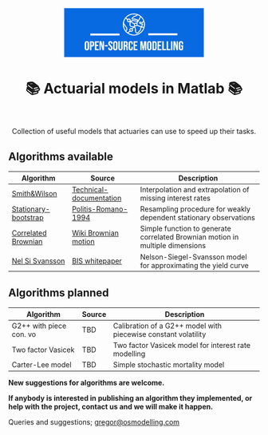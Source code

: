 <div align="center">
  <a href="https://github.com/open-source-modelling" target="_blank">
    <picture>
      <img src="images/OSM_logo.jpeg" width=280 alt="Logo"/>
    </picture>
  </a>
</div>

<h1 align="center" style="border-botom: none">
  <b>📚 Actuarial models in Matlab 📚
  </b>
</h1>

</br>

<p align="center">
    Collection of useful models that actuaries can use to speed up their tasks. 
</p>

## Algorithms available

| Algorithm              | Source                              | Description                                                                   |
| ---------------------- | ----------------------------------- | ------------------------------------------------------------------------------|
| [Smith&Wilson]         | [Technical-documentation]           | Interpolation and extrapolation of missing interest rates                     |
| [Stationary-bootstrap] | [Politis-Romano-1994]               | Resampling procedure for weakly dependent stationary observations             |
| [Correlated Brownian]  | [Wiki Brownian motion]              | Simple function to generate correlated Brownian motion in multiple dimensions |
| [Nel Si Svansson]      | [BIS whitepaper]                    | Nelson-Siegel-Svansson model for approximating the yield curve                |

[Smith&Wilson]: https://github.com/open-source-modelling/insurance_matlab/tree/main/smith_wilson
[Technical-documentation]: https://www.eiopa.europa.eu/sites/default/files/risk_free_interest_rate/12092019-technical_documentation.pdf
[Stationary-bootstrap]: https://github.com/open-source-modelling/insurance_matlab/tree/main/stationary_bootstrap
[Politis-Romano-1994]: https://www.researchgate.net/publication/254287565_The_Stationary_Bootstrap
[Correlated Brownian]: https://github.com/open-source-modelling/insurance_matlab/tree/main/correlated_brownian_motion
[Wiki Brownian motion]: https://en.wikipedia.org/wiki/Brownian_motion
[Nel Si Svansson]: https://github.com/open-source-modelling/insurance_matlab/tree/main/nelson_siegel_svansson
[BIS whitepaper]: https://www.bis.org/publ/bppdf/bispap25l.pdf

## Algorithms planned

| Algorithm              | Source                              | Description                                                           |
| ---------------------- | ----------------------------------- | --------------------------------------------------------------------- |
| G2++ with piece con. vo| TBD                                 | Calibration of a G2++ model with piecewise constant volatility         |
| Two factor Vasicek     | TBD                                 | Two factor Vasicek model for interest rate modelling                  |
| Carter-Lee model       | TBD                                 | Simple stochastic mortality model                                     |

<b> New suggestions for algorithms are welcome. </b>

<b>If anybody is interested in publishing an algorithm they implemented, or help with the project, contact us and we will make it happen. </b>

Queries and suggestions; gregor@osmodelling.com
